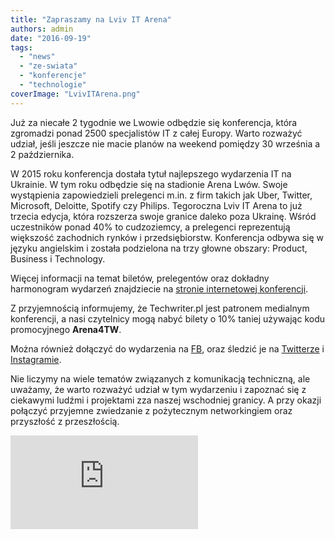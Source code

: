 ```yaml
---
title: "Zapraszamy na Lviv IT Arena"
authors: admin
date: "2016-09-19"
tags:
  - "news"
  - "ze-swiata"
  - "konferencje"
  - "technologie"
coverImage: "LvivITArena.png"
---
```


Już za niecałe 2 tygodnie we Lwowie odbędzie się konferencja, która zgromadzi
ponad 2500 specjalistów IT z całej Europy. Warto rozważyć udział, jeśli jeszcze
nie macie planów na weekend pomiędzy 30 września a 2 października.

W 2015 roku konferencja dostała tytuł najlepszego wydarzenia IT na Ukrainie. W
tym roku odbędzie się na stadionie Arena Lwów. Swoje wystąpienia zapowiedzieli
prelegenci m.in. z firm takich jak Uber, Twitter, Microsoft, Deloitte, Spotify
czy Philips. Tegoroczna Lviv IT Arena to już trzecia edycja, która rozszerza
swoje granice daleko poza Ukrainę. Wśród uczestników ponad 40% to cudzoziemcy, a
prelegenci reprezentują większość zachodnich rynków i przedsiębiorstw.
Konferencja odbywa się w języku angielskim i została podzielona na trzy głowne
obszary: Product, Business i Technology.

Więcej informacji na temat biletów, prelegentów oraz dokładny harmonogram
wydarzeń znajdziecie na
[stronie internetowej konferencji](http://itarena.lviv.ua/).

Z przyjemnością informujemy, że Techwriter.pl jest patronem medialnym
konferencji, a nasi czytelnicy mogą nabyć bilety o 10% taniej używając kodu
promocyjnego **Arena4TW**.

Można również dołączyć do wydarzenia na
[FB](https://www.facebook.com/lvivitarena/), oraz śledzić je na
[Twitterze](https://twitter.com/lvivitarena?lang=en) i
[Instagramie](https://www.instagram.com/lvivitarena/?hl=en).

Nie liczymy na wiele tematów związanych z komunikacją techniczną, ale uważamy,
że warto rozważyć udział w tym wydarzeniu i zapoznać się z ciekawymi ludźmi i
projektami zza naszej wschodniej granicy. A przy okazji połączyć przyjemne
zwiedzanie z pożytecznym networkingiem oraz przyszłość z przeszłością.

<iframe src="https://www.youtube.com/embed/BvlF0zwolts" width={560} height={315} frameBorder={0} allowFullScreen="allowFullScreen" />

<iframe src="https://www.youtube.com/embed/lHBiAhiddJ8" width={560} height={315} frameBorder={0} allowFullScreen="allowFullScreen" />
